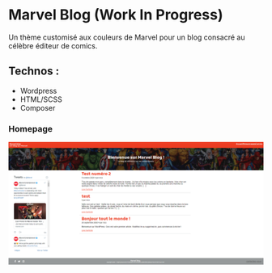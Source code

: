 # Marvel Blog (Work In Progress)

Un thème customisé aux couleurs de Marvel pour un blog consacré au célèbre éditeur de comics.



## Technos :
- Wordpress
- HTML/SCSS
- Composer


### Homepage

![marvelblog](readme/marvelblog.PNG)
